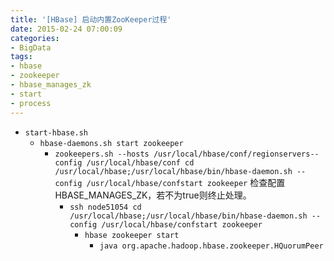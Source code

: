 ```yaml
---
title: '[HBase] 启动内置ZooKeeper过程'
date: 2015-02-24 07:00:09
categories: 
- BigData
tags: 
- hbase
- zookeeper
- hbase_manages_zk
- start
- process
---
```

- `start-hbase.sh`
  - `hbase-daemons.sh start zookeeper`
    - `zookeepers.sh --hosts /usr/local/hbase/conf/regionservers--config /usr/local/hbase/conf cd /usr/local/hbase;/usr/local/hbase/bin/hbase-daemon.sh --config /usr/local/hbase/confstart zookeeper`
      检查配置HBASE_MANAGES_ZK，若不为true则终止处理。
      - `ssh node51054 cd /usr/local/hbase;/usr/local/hbase/bin/hbase-daemon.sh --config /usr/local/hbase/confstart zookeeper`
        - `hbase zookeeper start`
          - `java org.apache.hadoop.hbase.zookeeper.HQuorumPeer`
